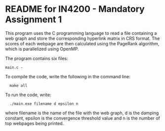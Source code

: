 # README for IN4200 - Mandatory Assignment 1

This program uses the C programming language to read a file containing a
web graph and store the corresponding hyperlink matrix in CRS format.
The scores of each webpage are then calculated using the PageRank algorithm,
which is parallelized using OpenMP.

The program contains six files:

    main.c - 


To compile the code, write the following in the command line:

      make all

To run the code, write:

      ./main.exe filename d epsilon n

where filename is the name of the file with the web graph, d is the damping
constant, epsilon is the convergence threshold value and n is the number of
top webpages being printed.
